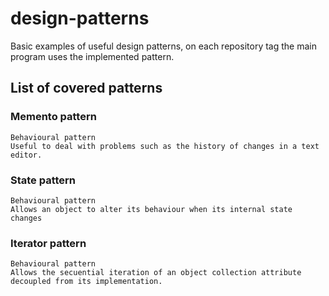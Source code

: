 # design-patterns
Basic examples of useful design patterns, on each repository tag the main program
uses the implemented pattern.

## List of covered patterns

### Memento pattern
    Behavioural pattern
    Useful to deal with problems such as the history of changes in a text editor.
    
### State pattern
    Behavioural pattern
    Allows an object to alter its behaviour when its internal state changes

### Iterator pattern
    Behavioural pattern
    Allows the secuential iteration of an object collection attribute decoupled from its implementation.